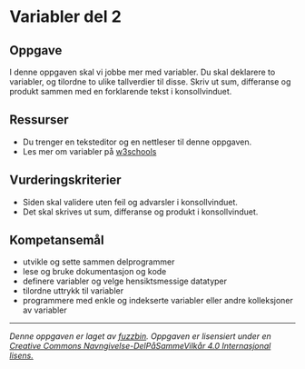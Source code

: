 # Variabler del 2

## Oppgave

I denne oppgaven skal vi jobbe mer med variabler. Du skal deklarere to variabler, og tilordne to ulike tallverdier til disse. Skriv ut sum, differanse og produkt sammen med en forklarende tekst i konsollvinduet.

## Ressurser

* Du trenger en teksteditor og en nettleser til denne oppgaven.
* Les mer om variabler på [w3schools](http://www.w3schools.com/js/js_variables.asp)

## Vurderingskriterier

* Siden skal validere uten feil og advarsler i konsollvinduet.
* Det skal skrives ut sum, differanse og produkt i konsollvinduet.

## Kompetansemål

* utvikle og sette sammen delprogrammer
* lese og bruke dokumentasjon og kode
* definere variabler og velge hensiktsmessige datatyper
* tilordne uttrykk til variabler
* programmere med enkle og indekserte variabler eller andre kolleksjoner av variabler

---
_Denne oppgaven er laget av [fuzzbin](https://github.com/fuzzbin). Oppgaven er lisensiert under en [Creative Commons Navngivelse-DelPåSammeVilkår 4.0 Internasjonal lisens.
](http://creativecommons.org/licenses/by-sa/4.0/)_
